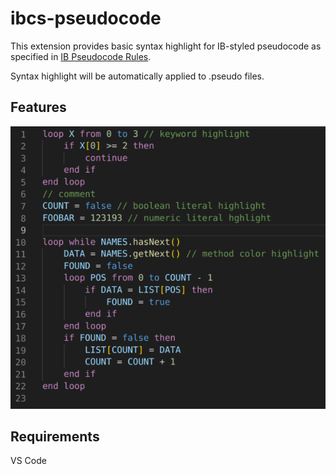# ibcs-pseudocode

This extension provides basic syntax highlight for IB-styled pseudocode as specified in [IB Pseudocode Rules](http://ib.compscihub.net/wp-content/uploads/2015/04/IB-Pseudocode-rules.pdf).

Syntax highlight will be automatically applied to .pseudo files.

## Features

![demo](https://raw.githubusercontent.com/hanzhi713/ibcs-pseudocode/master/demo-small.png)

## Requirements

VS Code
